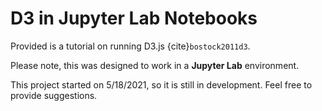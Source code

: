 # D3 in Jupyter Lab Notebooks

Provided is a tutorial on running D3.js {cite}`bostock2011d3`.

Please note, this was designed to work in a **Jupyter Lab** environment. 

This project started on 5/18/2021, so it is still in development. Feel free to provide suggestions. 

